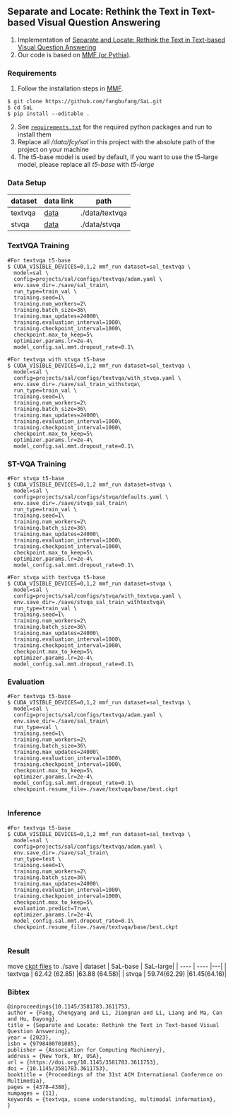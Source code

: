 ## Separate and Locate: Rethink the Text in Text-based Visual Question Answering

1. Implementation of [Separate and Locate: Rethink the Text in Text-based Visual Question Answering](https://arxiv.org/abs/2308.16383)
2. Our code is based on  [MMF (or Pythia)](https://github.com/facebookresearch/mmf "MMF's Github repo").

### Requirements
1. Follow the installation steps in [MMF](https://github.com/facebookresearch/mmf "MMF's Github repo").
```
$ git clone https://github.com/fangbufang/SaL.git
$ cd SaL
$ pip install --editable .
```
2. See [`requirements.txt`](requirements.txt) for the required python packages and run to install them
3. Replace all */data/fcy/sal* in this project with the absolute path of the project on your machine
4. The t5-base model is used by default, if you want to use the t5-large model, please replace all *t5-base* with *t5-large*

### Data Setup
|  dataset   | data link | path|
|  ----  | ----  |---|
| textvqa  | [data](https://1drv.ms/f/s!AqrlHS5FqqinkC9d_yxl5ArrVMBI?e=NMVosY) |./data/textvqa|
| stvqa  | [data](https://1drv.ms/f/s!AqrlHS5FqqinkCnB3Y7T1IFalotx?e=NbPDlX) |./data/stvqa|
### TextVQA Training

```
#For textvqa t5-base
$ CUDA_VISIBLE_DEVICES=0,1,2 mmf_run dataset=sal_textvqa \
  model=sal \
  config=projects/sal/configs/textvqa/adam.yaml \
  env.save_dir=./save/sal_train\
  run_type=train_val \
  training.seed=1\
  training.num_workers=2\
  training.batch_size=36\
  training.max_updates=24000\
  training.evaluation_interval=1000\
  training.checkpoint_interval=1000\
  checkpoint.max_to_keep=5\
  optimizer.params.lr=2e-4\
  model_config.sal.mmt.dropout_rate=0.1\

#For textvqa with stvqa t5-base
$ CUDA_VISIBLE_DEVICES=0,1,2 mmf_run dataset=sal_textvqa \
  model=sal \
  config=projects/sal/configs/textvqa/with_stvqa.yaml \
  env.save_dir=./save/sal_train_withstvqa\
  run_type=train_val \
  training.seed=1\
  training.num_workers=2\
  training.batch_size=36\
  training.max_updates=24000\
  training.evaluation_interval=1000\
  training.checkpoint_interval=1000\
  checkpoint.max_to_keep=5\
  optimizer.params.lr=2e-4\
  model_config.sal.mmt.dropout_rate=0.1\

```

### ST-VQA Training

```
#For stvqa t5-base
$ CUDA_VISIBLE_DEVICES=0,1,2 mmf_run dataset=stvqa \
  model=sal \
  config=projects/sal/configs/stvqa/defaults.yaml \
  env.save_dir=./save/stvqa_sal_train\
  run_type=train_val \
  training.seed=1\
  training.num_workers=2\
  training.batch_size=36\
  training.max_updates=24000\
  training.evaluation_interval=1000\
  training.checkpoint_interval=1000\
  checkpoint.max_to_keep=5\
  optimizer.params.lr=2e-4\
  model_config.sal.mmt.dropout_rate=0.1\

#For stvqa with textvqa t5-base
$ CUDA_VISIBLE_DEVICES=0,1,2 mmf_run dataset=stvqa \
  model=sal \
  config=projects/sal/configs/stvqa/with_textvqa.yaml \
  env.save_dir=./save/stvqa_sal_train_withtextvqa\
  run_type=train_val \
  training.seed=1\
  training.num_workers=2\
  training.batch_size=36\
  training.max_updates=24000\
  training.evaluation_interval=1000\
  training.checkpoint_interval=1000\
  checkpoint.max_to_keep=5\
  optimizer.params.lr=2e-4\
  model_config.sal.mmt.dropout_rate=0.1\

```


### Evaluation

```
#For textvqa t5-base
$ CUDA_VISIBLE_DEVICES=0,1,2 mmf_run dataset=sal_textvqa \
  model=sal \
  config=projects/sal/configs/textvqa/adam.yaml \
  env.save_dir=./save/sal_train\
  run_type=val \
  training.seed=1\
  training.num_workers=2\
  training.batch_size=36\
  training.max_updates=24000\
  training.evaluation_interval=1000\
  training.checkpoint_interval=1000\
  checkpoint.max_to_keep=5\
  optimizer.params.lr=2e-4\
  model_config.sal.mmt.dropout_rate=0.1\
  checkpoint.resume_file=./save/textvqa/base/best.ckpt


```


### Inference

```
#For textvqa t5-base
$ CUDA_VISIBLE_DEVICES=0,1,2 mmf_run dataset=sal_textvqa \
  model=sal \
  config=projects/sal/configs/textvqa/adam.yaml \
  env.save_dir=./save/sal_train\
  run_type=test \
  training.seed=1\
  training.num_workers=2\
  training.batch_size=36\
  training.max_updates=24000\
  training.evaluation_interval=1000\
  training.checkpoint_interval=1000\
  checkpoint.max_to_keep=5\
  evaluation.predict=True\
  optimizer.params.lr=2e-4\
  model_config.sal.mmt.dropout_rate=0.1\
  checkpoint.resume_file=./save/textvqa/base/best.ckpt


```



###  Result 
move [ckpt files](https://1drv.ms/f/s!AqrlHS5FqqinkBot-EiQMBtefVMq?e=wtOUgQ) to ./save
|  dataset   | SaL-base  | SaL-large|
|  ----  | ----  |---|
| textvqa  | 62.42 (62.85) |63.88 (64.58)|
| stvqa  | 59.74(62.29) |61.45(64.16)|

### Bibtex
```
@inproceedings{10.1145/3581783.3611753,
author = {Fang, Chengyang and Li, Jiangnan and Li, Liang and Ma, Can and Hu, Dayong},
title = {Separate and Locate: Rethink the Text in Text-based Visual Question Answering},
year = {2023},
isbn = {9798400701085},
publisher = {Association for Computing Machinery},
address = {New York, NY, USA},
url = {https://doi.org/10.1145/3581783.3611753},
doi = {10.1145/3581783.3611753},
booktitle = {Proceedings of the 31st ACM International Conference on Multimedia},
pages = {4378–4388},
numpages = {11},
keywords = {textvqa, scene understanding, multimodal information},
}
```